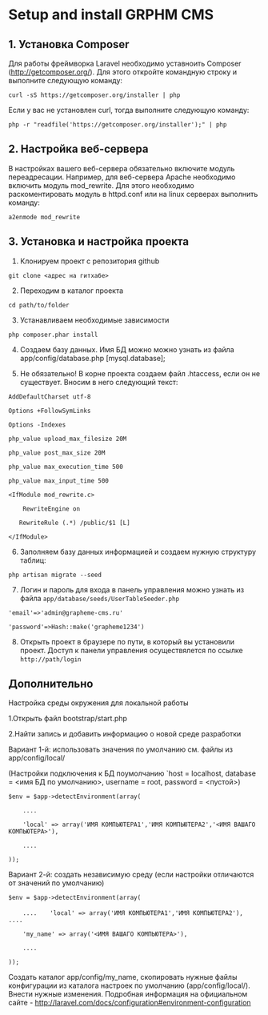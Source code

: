# Setup and install GRPHM CMS

## 1. Установка Composer
Для работы фреймворка Laravel необходимо уставноить Composer (http://getcomposer.org/). Для этого откройте командную строку и выполните следующую команду: 

`curl -sS https://getcomposer.org/installer | php`

Если у вас не установлен curl, тогда выполните следующую команду:

`php -r "readfile('https://getcomposer.org/installer');" | php`


## 2. Настройка веб-сервера
В настройках вашего веб-сервера обязательно включите модуль переадресации. Например, для веб-сервера Apache необходимо включить модуль mod_rewrite. Для этого необходимо раскоментировать модуль в httpd.conf или на linux серверах выполнить команду:

`a2enmode mod_rewrite`


## 3. Установка и настройка проекта

1) Клонируем проект с репозитория github

`git clone <адрес на гитхабе>`

2) Переходим в каталог проекта

`cd path/to/folder`

3) Устанавливаем необходимые зависимости

`php composer.phar install`

4) Создаем базу данных.
Имя БД можно можно узнать из файла app/config/database.php [mysql.database];

5) Не обязательно! В корне проекта создаем файл .htaccess, если он не существует.
Вносим в него следующий текст:

`AddDefaultCharset utf-8`

`Options +FollowSymLinks`

`Options -Indexes`

`php_value upload_max_filesize 20M`

`php_value post_max_size 20M`

`php_value max_execution_time 500`

`php_value max_input_time 500`

`<IfModule mod_rewrite.c>`

`    RewriteEngine on`

`	RewriteRule (.*) /public/$1 [L]`

`</IfModule>`

6) Заполняем базу данных информацией и создаем нужную структуру таблиц:

`php artisan migrate --seed`

7) Логин и пароль для входа в панель управления можно узнать из файла `app/database/seeds/UserTableSeeder.php`

`'email'=>'admin@grapheme-cms.ru'`

`'password'=>Hash::make('grapheme1234')`

8) Открыть проект в браузере по пути, в который вы установили проект.
Доступ к панели управления осуществялется по ссылке `http://path/login`

## Дополнительно
Настройка среды окружения для локальной работы

1.Открыть файл bootstrap/start.php

2.Найти запись и добавить информацию о новой среде разработки

Вариант 1-й: использовать значения по умолчанию см. файлы из app/config/local/
			
(Настройки подключения к БД поумолчанию `host = localhost, database = <имя БД по умолчанию>, username = root, password = <пустой>)

`$env = $app->detectEnvironment(array(`

`    ....`

`    'local' => array('ИМЯ КОМПЬЮТЕРА1','ИМЯ КОМПЬЮТЕРА2','<ИМЯ ВАШАГО КОМПЬЮТЕРА>'),`

`    ....`

`));`

Вариант 2-й: создать независимую среду (если настройки отличаются от значений по умолчанию)

`$env = $app->detectEnvironment(array(`

`    ....`
`	'local' => array('ИМЯ КОМПЬЮТЕРА1','ИМЯ КОМПЬЮТЕРА2'),`
`    ....`

`    'my_name' => array('<ИМЯ ВАШАГО КОМПЬЮТЕРА>'),`

`    ....`

`));`

Создать каталог app/config/my_name, скопировать нужные файлы конфигурации из каталога настроек по умолчанию (app/config/local/). Внести нужные изменения.
Подробная информация на официальном сайте - http://laravel.com/docs/configuration#environment-configuration